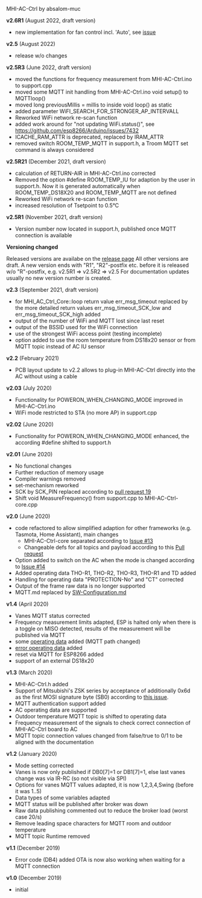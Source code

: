 MHI-AC-Ctrl by absalom-muc

**v2.6R1** (August 2022, draft version)
- new implementation for fan control incl. 'Auto', see [issue](https://github.com/absalom-muc/MHI-AC-Ctrl/issues/99)

**v2.5** (August 2022)
- release w/o changes


**v2.5R3** (June 2022, draft version)
- moved the functions for frequency measurement from MHI-AC-Ctrl.ino to support.cpp
- moved some MQTT init handling from MHI-AC-Ctrl.ino void setup() to MQTTloop()
- moved long previousMillis = millis to inside void loop() as static
- added parameter WiFI_SEARCH_FOR_STRONGER_AP_INTERVALL
- Reworked WiFi network re-scan function
- added work around for "not updating WiFi.status()", see https://github.com/esp8266/Arduino/issues/7432
- ICACHE_RAM_ATTR is deprecated, replaced by IRAM_ATTR
- removed switch ROOM_TEMP_MQTT in support.h, a Troom MQTT set command is always considered  


**v2.5R21** (December 2021, draft version)
- calculation of RETURN-AIR in MHI-AC-Ctrl.ino corrected
- Removed the option #define ROOM_TEMP_IU for adaption by the user in support.h. Now it is generated automatically when ROOM_TEMP_DS18X20 and ROOM_TEMP_MQTT are not defined
- Reworked WiFi network re-scan function
- increased resolution of Tsetpoint to 0.5°C

**v2.5R1** (November 2021, draft version)
- Version number now located in support.h, published once MQTT connection is available

**Versioning changed**

Released versions are availabe on the [release page](https://github.com/absalom-muc/MHI-AC-Ctrl/releases)
All other versions are draft. A new version ends with "R1", "R2"-postfix etc. before it is released w/o "R"-postfix, e.g. v2.5R1 => v2.5R2 => v2.5
For documentation updates usually no new version number is created.

**v2.3** (September 2021, draft version)
- for MHI_AC_Ctrl_Core::loop return value err_msg_timeout replaced by the more detailed return values err_msg_timeout_SCK_low and err_msg_timeout_SCK_high added
- output of the number of WiFi and MQTT lost since last reset
- output of the BSSID used for the WiFi connection
- use of the strongest WiFi access point (testing incomplete)
- option added to use the room temperature from DS18x20 sensor or from MQTT topic instead of AC IU sensor

**v2.2** (February 2021)
- PCB layout update to v2.2 allows to plug-in MHI-AC-Ctrl directly into the AC without using a cable

**v2.03** (July 2020)
- Functionality for POWERON_WHEN_CHANGING_MODE improved in MHI-AC-Ctrl.ino
- WiFi mode restricted to STA (no more AP) in support.cpp

**v2.02** (June 2020)
- Functionality for POWERON_WHEN_CHANGING_MODE enhanced, the according #define shifted to support.h

**v2.01** (June 2020)
- No functional changes
- Further reduction of memory usage
- Compiler warnings removed
- set-mechanism reworked
- SCK by SCK_PIN replaced according to [pull request 19](https://github.com/absalom-muc/MHI-AC-Ctrl/pull/19)
- Shift void MeasureFrequency() from support.cpp to MHI-AC-Ctrl-core.cpp

**v2.0** (June 2020)
- code refactored to allow simplified adaption for other frameworks (e.g. Tasmota, Home Assistant), main changes
	- MHI-AC-Ctrl-core separated according to [Issue #13](https://github.com/absalom-muc/MHI-AC-Ctrl/issues/13)
	- Changeable defs for all topics and payload according to this [Pull request](https://github.com/absalom-muc/MHI-AC-Ctrl/pull/15)
- Option added to switch on the AC when the mode is changed according to [Issue #14](https://github.com/absalom-muc/MHI-AC-Ctrl/issues/14)
- Added operating data THO-R1, THO-R2, THO-R3, THO-R1 and TD added
- Handling for operating data "PROTECTION-No" and "CT" corrected
- Output of the frame raw data is no longer supported
- MQTT.md replaced by [SW-Configuration.md](SW-Configuration.md)

**v1.4** (April 2020)
- Vanes MQTT status corrected
- Frequency measurement limits adapted, ESP is halted only when there is a toggle on MISO detected, results of the measurement will be published via MQTT
- some [operating data](https://github.com/absalom-muc/MHI-AC-Ctrl/blob/master/MQTT.md#mqtt-topics-related-to-operating-data) added (MQTT path changed)
- [error operating data](https://github.com/absalom-muc/MHI-AC-Ctrl/blob/master/MQTT.md#mqtt-topics-related-to-error-data) added
- reset via MQTT for ESP8266 added
- support of an external DS18x20

**v1.3** (March 2020)
- MHI-AC-Ctrl.h added
- Support of Mitsubishi's ZSK series by acceptance of additionally 0x6d as the first MOSI signature byte (SB0) according to [this issue](https://github.com/absalom-muc/MHI-AC-Ctrl/issues/6).
- MQTT authentication support added
- AC operating data are supported
- Outdoor temperature MQTT topic is shifted to operating data
- Frequency measurement of the signals to check correct connection of MHI-AC-Ctrl board to AC
- MQTT topic connection values changed from false/true to 0/1 to be aligned with the documentation

**v1.2** (January 2020)

- Mode setting corrected
- Vanes is now only published if DB0[7]=1 or DB1[7]=1, else last vanes change was via IR-RC (so not visible via SPI)
- Options for vanes MQTT values adapted, it is now 1,2,3,4,Swing (before it was 1..5)
- Data types of some variables adapted
- MQTT status will be published after broker was down
- Raw data publishing commented out to reduce the broker load (worst case 20/s)
- Remove leading space characters for MQTT room and outdoor temperature
- MQTT topic Runtime removed

**v1.1** (December 2019)

- Error code (DB4) added
 OTA is now also working when waiting for a MQTT connection

**v1.0** (December 2019)

- initial
